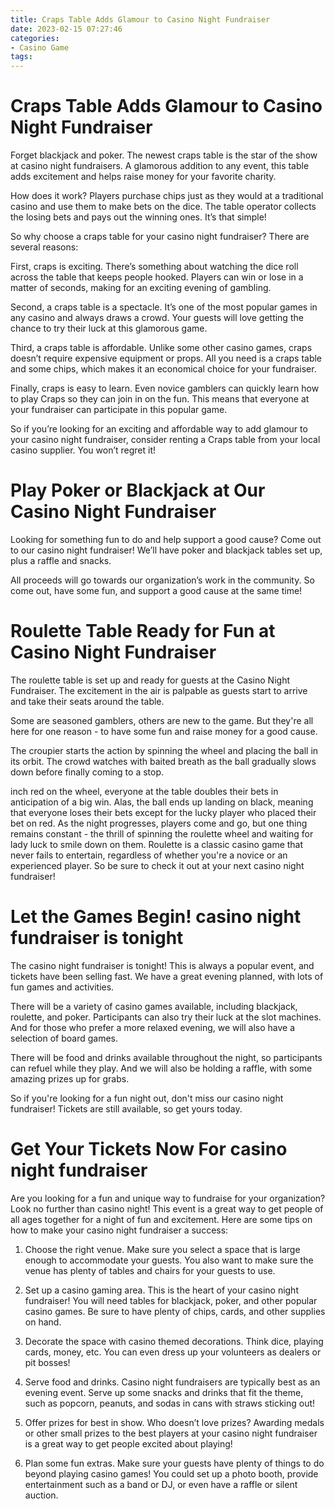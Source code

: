 ```yaml
---
title: Craps Table Adds Glamour to Casino Night Fundraiser 
date: 2023-02-15 07:27:46
categories:
- Casino Game
tags:
---
```



#  Craps Table Adds Glamour to Casino Night Fundraiser 

Forget blackjack and poker. The newest craps table is the star of the show at casino night fundraisers. A glamorous addition to any event, this table adds excitement and helps raise money for your favorite charity.

How does it work? Players purchase chips just as they would at a traditional casino and use them to make bets on the dice. The table operator collects the losing bets and pays out the winning ones. It’s that simple!

So why choose a craps table for your casino night fundraiser? There are several reasons:

First, craps is exciting. There’s something about watching the dice roll across the table that keeps people hooked. Players can win or lose in a matter of seconds, making for an exciting evening of gambling.

Second, a craps table is a spectacle. It’s one of the most popular games in any casino and always draws a crowd. Your guests will love getting the chance to try their luck at this glamorous game.

Third, a craps table is affordable. Unlike some other casino games, craps doesn’t require expensive equipment or props. All you need is a craps table and some chips, which makes it an economical choice for your fundraiser.

Finally, craps is easy to learn. Even novice gamblers can quickly learn how to play Craps so they can join in on the fun. This means that everyone at your fundraiser can participate in this popular game.

So if you’re looking for an exciting and affordable way to add glamour to your casino night fundraiser, consider renting a Craps table from your local casino supplier. You won’t regret it!

#  Play Poker or Blackjack at Our Casino Night Fundraiser 

Looking for something fun to do and help support a good cause? Come out to our casino night fundraiser! We’ll have poker and blackjack tables set up, plus a raffle and snacks.

All proceeds will go towards our organization’s work in the community. So come out, have some fun, and support a good cause at the same time!

#  Roulette Table Ready for Fun at Casino Night Fundraiser 

The roulette table is set up and ready for guests at the Casino Night Fundraiser. The excitement in the air is palpable as guests start to arrive and take their seats around the table.

Some are seasoned gamblers, others are new to the game. But they're all here for one reason - to have some fun and raise money for a good cause.

The croupier starts the action by spinning the wheel and placing the ball in its orbit. The crowd watches with baited breath as the ball gradually slows down before finally coming to a stop.

 inch red on the wheel, everyone at the table doubles their bets in anticipation of a big win. Alas, the ball ends up landing on black, meaning that everyone loses their bets except for the lucky player who placed their bet on red. As the night progresses, players come and go, but one thing remains constant - the thrill of spinning the roulette wheel and waiting for lady luck to smile down on them. Roulette is a classic casino game that never fails to entertain, regardless of whether you're a novice or an experienced player. So be sure to check it out at your next casino night fundraiser!

#  Let the Games Begin! casino night fundraiser is tonight 

The casino night fundraiser is tonight! This is always a popular event, and tickets have been selling fast. We have a great evening planned, with lots of fun games and activities.

There will be a variety of casino games available, including blackjack, roulette, and poker. Participants can also try their luck at the slot machines. And for those who prefer a more relaxed evening, we will also have a selection of board games.

There will be food and drinks available throughout the night, so participants can refuel while they play. And we will also be holding a raffle, with some amazing prizes up for grabs.

So if you're looking for a fun night out, don't miss our casino night fundraiser! Tickets are still available, so get yours today.

#  Get Your Tickets Now For casino night fundraiser

Are you looking for a fun and unique way to fundraise for your organization? Look no further than casino night! This event is a great way to get people of all ages together for a night of fun and excitement. Here are some tips on how to make your casino night fundraiser a success:

1. Choose the right venue. Make sure you select a space that is large enough to accommodate your guests. You also want to make sure the venue has plenty of tables and chairs for your guests to use.

2. Set up a casino gaming area. This is the heart of your casino night fundraiser! You will need tables for blackjack, poker, and other popular casino games. Be sure to have plenty of chips, cards, and other supplies on hand.

3. Decorate the space with casino themed decorations. Think dice, playing cards, money, etc. You can even dress up your volunteers as dealers or pit bosses!

4. Serve food and drinks. Casino night fundraisers are typically best as an evening event. Serve up some snacks and drinks that fit the theme, such as popcorn, peanuts, and sodas in cans with straws sticking out!

5. Offer prizes for best in show. Who doesn’t love prizes? Awarding medals or other small prizes to the best players at your casino night fundraiser is a great way to get people excited about playing!

6. Plan some fun extras. Make sure your guests have plenty of things to do beyond playing casino games! You could set up a photo booth, provide entertainment such as a band or DJ, or even have a raffle or silent auction.